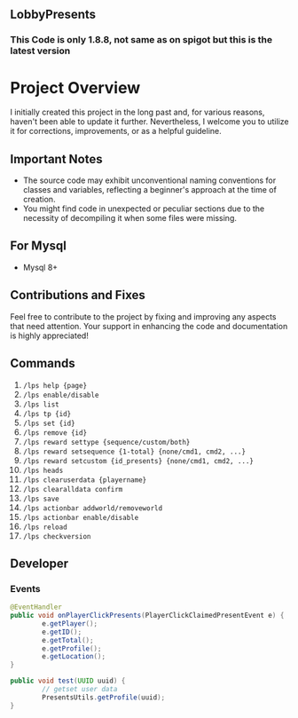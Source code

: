 ## LobbyPresents
### This Code is only 1.8.8, not same as on spigot but this is the latest version

# Project Overview

I initially created this project in the long past and, for various reasons, haven't been able to update it further. Nevertheless, I welcome you to utilize it for corrections, improvements, or as a helpful guideline.

## Important Notes

- The source code may exhibit unconventional naming conventions for classes and variables, reflecting a beginner's approach at the time of creation.
- You might find code in unexpected or peculiar sections due to the necessity of decompiling it when some files were missing.

## For Mysql
- Mysql 8+

## Contributions and Fixes

Feel free to contribute to the project by fixing and improving any aspects that need attention. Your support in enhancing the code and documentation is highly appreciated!

## Commands
1. `/lps help {page}`
2. `/lps enable/disable`
3. `/lps list`
4. `/lps tp {id}`
5. `/lps set {id}`
6. `/lps remove {id}`
7. `/lps reward settype {sequence/custom/both}`
8. `/lps reward setsequence {1-total} {none/cmd1, cmd2, ...}`
9. `/lps reward setcustom {id_presents} {none/cmd1, cmd2, ...}`
10. `/lps heads`
11. `/lps clearuserdata {playername}`
12. `/lps clearalldata confirm`
13. `/lps save`
14. `/lps actionbar addworld/removeworld`
15. `/lps actionbar enable/disable`
16. `/lps reload`
17. `/lps checkversion`


## Developer
### Events
```java
@EventHandler
public void onPlayerClickPresents(PlayerClickClaimedPresentEvent e) {
        e.getPlayer();
        e.getID();
        e.getTotal();
        e.getProfile();
        e.getLocation();
}

public void test(UUID uuid) {
        // getset user data
        PresentsUtils.getProfile(uuid);
}

```
